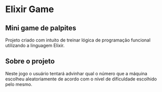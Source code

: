 # Elixir Game

## Mini game de palpites

Projeto criado com intuito de treinar lógica de programação funcional utilizando a linguagem Elixir.

## Sobre o projeto

Neste jogo o usuário tentará advinhar qual o número que a máquina escolheu aleatoriamente de acordo com o nível de dificuldade escolhido pelo mesmo.

